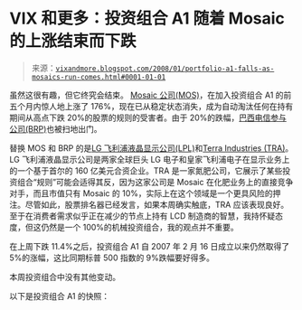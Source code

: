 <!--yml

类别：未分类

日期：2024-05-18 18:46:42

-->

# VIX 和更多：投资组合 A1 随着 Mosaic 的上涨结束而下跌

> 来源：[`vixandmore.blogspot.com/2008/01/portfolio-a1-falls-as-mosaics-run-comes.html#0001-01-01`](http://vixandmore.blogspot.com/2008/01/portfolio-a1-falls-as-mosaics-run-comes.html#0001-01-01)

虽然这很有趣，但它终究会结束。 [Mosaic 公司(MOS)](http://finance.google.com/finance?q=mos)，在加入投资组合 A1 的前五个月内惊人地上涨了 176%，现在已从稳定状态消失，成为自动淘汰任何在持有期间从高点下跌 20%的股票的规则的受害者。由于 20%的跌幅，[巴西电信参与公司(BRP)](http://finance.google.com/finance?q=brp)也被扫地出门。

替换 MOS 和 BRP 的是[LG 飞利浦液晶显示公司(LPL)](http://finance.google.com/finance?q=lpl)和[Terra Industries (TRA)](http://finance.google.com/finance?q=tra)。LG 飞利浦液晶显示公司是两家全球巨头 LG 电子和皇家飞利浦电子在显示业务上的一个基于首尔的 160 亿美元合资企业。TRA 是一家氮肥公司，它展示了某些投资组合“规则”可能会适得其反，因为这家公司是 Mosaic 在化肥业务上的直接竞争对手，而且市值只有 Mosaic 的 10%，实际上在这个领域是一个更具风险的押注。尽管如此，股票排名器已经发言，如果本周确实触底，TRA 应该表现良好。至于在消费者需求似乎正在减少的节点上持有 LCD 制造商的智慧，我持怀疑态度，但这仍然是一个 100%的机械投资组合，我的观点并不重要。

在上周下跌 11.4%之后，投资组合 A1 自 2007 年 2 月 16 日成立以来仍然取得了 5%的涨幅，这比同期标普 500 指数的 9%跌幅要好得多。

本周投资组合中没有其他变动。

以下是投资组合 A1 的快照：
